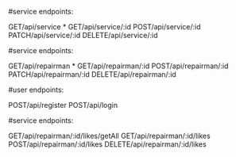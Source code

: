 #service endpoints:

GET/api/service *
GET/api/service/:id
POST/api/service/:id
PATCH/api/service/:id
DELETE/api/service/:id

#service endpoints:

GET/api/repairman *
GET/api/repairman/:id
POST/api/repairman/:id
PATCH/api/repairman/:id
DELETE/api/repairman/:id

#user endpoints:

POST/api/register
POST/api/login

#service endpoints:

GET/api/repairman/:id/likes/getAll
GET/api/repairman/:id/likes
POST/api/repairman/:id/likes
DELETE/api/repairman/:id/likes
